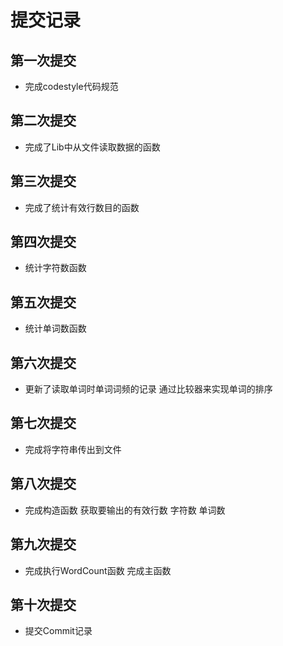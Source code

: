 # 提交记录

## 第一次提交

* 完成codestyle代码规范

## 第二次提交

* 完成了Lib中从文件读取数据的函数

## 第三次提交

* 完成了统计有效行数目的函数

## 第四次提交

* 统计字符数函数

## 第五次提交

* 统计单词数函数

## 第六次提交

* 更新了读取单词时单词词频的记录 通过比较器来实现单词的排序

## 第七次提交

* 完成将字符串传出到文件

## 第八次提交

* 完成构造函数 获取要输出的有效行数 字符数 单词数

## 第九次提交

* 完成执行WordCount函数 完成主函数 

## 第十次提交

* 提交Commit记录